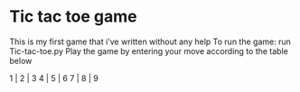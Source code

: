 # Tic tac toe game
 
This is my first game that i've written without any help 
To run the game: run Tic-tac-toe.py
Play the game by entering your move according to the table below

1 | 2 | 3 
4 | 5 | 6
7 | 8 | 9
